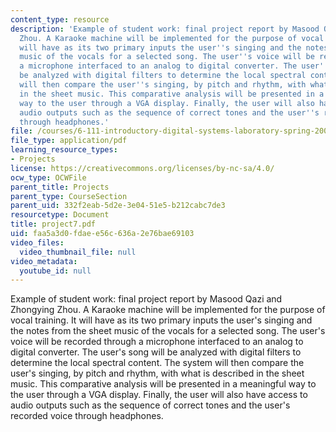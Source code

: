 ```yaml
---
content_type: resource
description: 'Example of student work: final project report by Masood Qazi and Zhongying
  Zhou. A Karaoke machine will be implemented for the purpose of vocal training. It
  will have as its two primary inputs the user''s singing and the notes from the sheet
  music of the vocals for a selected song. The user''s voice will be recorded through
  a microphone interfaced to an analog to digital converter. The user''s song will
  be analyzed with digital filters to determine the local spectral content. The system
  will then compare the user''s singing, by pitch and rhythm, with what is described
  in the sheet music. This comparative analysis will be presented in a meaningful
  way to the user through a VGA display. Finally, the user will also have access to
  audio outputs such as the sequence of correct tones and the user''s recorded voice
  through headphones.'
file: /courses/6-111-introductory-digital-systems-laboratory-spring-2006/faa5a3d0fdaee56c636a2e76bae69103_project7.pdf
file_type: application/pdf
learning_resource_types:
- Projects
license: https://creativecommons.org/licenses/by-nc-sa/4.0/
ocw_type: OCWFile
parent_title: Projects
parent_type: CourseSection
parent_uid: 332f2eab-5d2e-3e04-51e5-b212cabc7de3
resourcetype: Document
title: project7.pdf
uid: faa5a3d0-fdae-e56c-636a-2e76bae69103
video_files:
  video_thumbnail_file: null
video_metadata:
  youtube_id: null
---
```

Example of student work: final project report by Masood Qazi and Zhongying Zhou. A Karaoke machine will be implemented for the purpose of vocal training. It will have as its two primary inputs the user's singing and the notes from the sheet music of the vocals for a selected song. The user's voice will be recorded through a microphone interfaced to an analog to digital converter. The user's song will be analyzed with digital filters to determine the local spectral content. The system will then compare the user's singing, by pitch and rhythm, with what is described in the sheet music. This comparative analysis will be presented in a meaningful way to the user through a VGA display. Finally, the user will also have access to audio outputs such as the sequence of correct tones and the user's recorded voice through headphones.